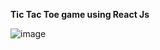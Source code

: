 **Tic Tac Toe game using React Js**



![image](https://user-images.githubusercontent.com/110718183/231943892-f684ac17-a1aa-44af-8cf6-aa110e3ae2f8.png)
